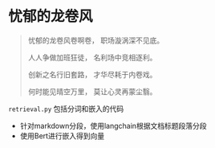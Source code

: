 # 忧郁的龙卷风

>
>忧郁的龙卷风卷啊卷，
>职场漩涡深不见底。
>
>人人争做加班狂徒，
>名利场中竞相逐利。
>
>创新之名行旧套路，
>才华尽耗于内卷戏。
>
>何时能见晴空万里，
>莫让心灵再蒙尘翳。


`retrieval.py` 包括分词和嵌入的代码
- 针对markdown分段，使用langchain根据文档标题段落分段
- 使用Bert进行嵌入得到向量
